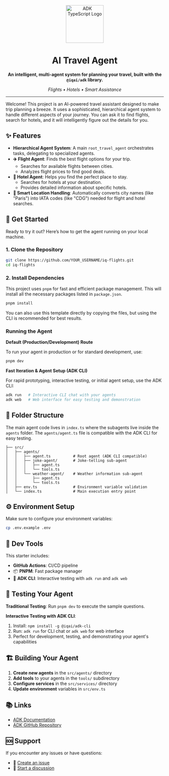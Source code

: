 
<div align="center">

<img src="https://files.catbox.moe/vumztw.png" alt="ADK TypeScript Logo" width="120" />

<br/>

# AI Travel Agent

**An intelligent, multi-agent system for planning your travel, built with the `@iqai/adk` library.**

_Flights • Hotels • Smart Assistance_

---

</div>

Welcome! This project is an AI-powered travel assistant designed to make trip planning a breeze. It uses a sophisticated, hierarchical agent system to handle different aspects of your journey. You can ask it to find flights, search for hotels, and it will intelligently figure out the details for you.

## ✨ Features

-   **Hierarchical Agent System**: A main `root_travel_agent` orchestrates tasks, delegating to specialized agents.
-   **✈️ Flight Agent**: Finds the best flight options for your trip.
    -   Searches for available flights between cities.
    -   Analyzes flight prices to find good deals.
-   **🏨 Hotel Agent**: Helps you find the perfect place to stay.
    -   Searches for hotels at your destination.
    -   Provides detailed information about specific hotels.
-   **📍 Smart Location Handling**: Automatically converts city names (like "Paris") into IATA codes (like "CDG") needed for flight and hotel searches.

## 🚀 Get Started

Ready to try it out? Here’s how to get the agent running on your local machine.

### 1. Clone the Repository

```bash
git clone https://github.com/YOUR_USERNAME/iq-flights.git
cd iq-flights
```

### 2. Install Dependencies

This project uses `pnpm` for fast and efficient package management. This will install all the necessary packages listed in `package.json`.

```bash
pnpm install
```

You can also use this template directly by copying the files, but using the CLI is recommended for best results.

### Running the Agent

**Default (Production/Development) Route**

To run your agent in production or for standard development, use:
```bash
pnpm dev
```

**Fast Iteration & Agent Setup (ADK CLI)**

For rapid prototyping, interactive testing, or initial agent setup, use the ADK CLI:
```bash
adk run   # Interactive CLI chat with your agents
adk web   # Web interface for easy testing and demonstration
```

## 📁 Folder Structure
The main agent code lives in `index.ts` where the subagents live inside the `agents` folder. The `agents/agent.ts` file is compatible with the ADK CLI for easy testing.

```
├── src/
│   ├── agents/
│   │   ├── agent.ts          # Root agent (ADK CLI compatible)
│   │   ├── joke-agent/       # Joke-telling sub-agent
│   │   │   ├── agent.ts
│   │   │   └── tools.ts
│   │   └── weather-agent/    # Weather information sub-agent
│   │       ├── agent.ts
│   │       └── tools.ts
│   ├── env.ts                # Environment variable validation
│   └── index.ts              # Main execution entry point
```

## ⚙️ Environment Setup
Make sure to configure your environment variables:

```bash
cp .env.example .env
```

## 🧰 Dev Tools
This starter includes:
- **GitHub Actions**: CI/CD pipeline
- 📦 **PNPM**: Fast package manager
- 🤖 **ADK CLI**: Interactive testing with `adk run` and `adk web`

## 🧪 Testing Your Agent

**Traditional Testing**: Run `pnpm dev` to execute the sample questions.

**Interactive Testing with ADK CLI**:
1. Install: `npm install -g @iqai/adk-cli`
2. Run: `adk run` for CLI chat or `adk web` for web interface
3. Perfect for development, testing, and demonstrating your agent's capabilities

## 🏗️ Building Your Agent
1. **Create new agents** in the `src/agents/` directory
2. **Add tools** to your agents in the `tools/` subdirectory
3. **Configure services** in the `src/services/` directory
4. **Update environment** variables in `src/env.ts`

## 📚 Links
- [ADK Documentation](https://adk.iqai.com)
- [ADK GitHub Repository](https://github.com/IQAIcom/adk-ts)

## 🆘 Support
If you encounter any issues or have questions:
- 📝 [Create an issue](https://github.com/IQAIcom/adk-ts/issues)
- 💬 [Start a discussion](https://github.com/IQAIcom/adk-ts/discussions)
